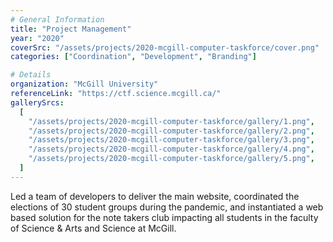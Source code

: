 ```yaml
---
# General Information
title: "Project Management"
year: "2020"
coverSrc: "/assets/projects/2020-mcgill-computer-taskforce/cover.png"
categories: ["Coordination", "Development", "Branding"]

# Details
organization: "McGill University"
referenceLink: "https://ctf.science.mcgill.ca/"
gallerySrcs:
  [
    "/assets/projects/2020-mcgill-computer-taskforce/gallery/1.png",
    "/assets/projects/2020-mcgill-computer-taskforce/gallery/2.png",
    "/assets/projects/2020-mcgill-computer-taskforce/gallery/3.png",
    "/assets/projects/2020-mcgill-computer-taskforce/gallery/4.png",
    "/assets/projects/2020-mcgill-computer-taskforce/gallery/5.png",
  ]
---
```


Led a team of developers to deliver the main website, coordinated the elections of 30 student groups during the pandemic, and instantiated a web based solution for the note takers club impacting all students in the faculty of Science & Arts and Science at McGill.
